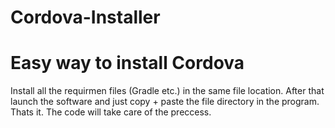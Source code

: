 # Cordova-Installer
# Easy way to install Cordova

Install all the requirmen files (Gradle etc.) in the same file location. After that launch the software and just copy + paste the file directory in the program. Thats it. The code will take care of the preccess. 
